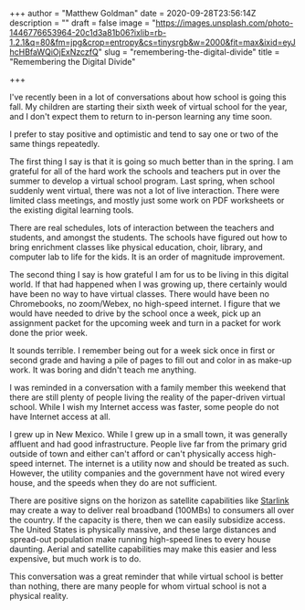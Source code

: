 +++
author = "Matthew Goldman"
date = 2020-09-28T23:56:14Z
description = ""
draft = false
image = "https://images.unsplash.com/photo-1446776653964-20c1d3a81b06?ixlib=rb-1.2.1&q=80&fm=jpg&crop=entropy&cs=tinysrgb&w=2000&fit=max&ixid=eyJhcHBfaWQiOjExNzczfQ"
slug = "remembering-the-digital-divide"
title = "Remembering the Digital Divide"

+++


I've recently been in a lot of conversations about how school is going this fall. My children are starting their sixth week of virtual school for the year, and I don't expect them to return to in-person learning any time soon.

I prefer to stay positive and optimistic and tend to say one or two of the same things repeatedly.

The first thing I say is that it is going so much better than in the spring. I am grateful for all of the hard work the schools and teachers put in over the summer to develop a virtual school program. Last spring, when school suddenly went virtual, there was not a lot of live interaction. There were limited class meetings, and mostly just some work on PDF worksheets or the existing digital learning tools.

There are real schedules, lots of interaction between the teachers and students, and amongst the students. The schools have figured out how to bring enrichment classes like physical education, choir, library, and computer lab to life for the kids. It is an order of magnitude improvement.

The second thing I say is how grateful I am for us to be living in this digital world. If that had happened when I was growing up, there certainly would have been no way to have virtual classes. There would have been no Chromebooks, no zoom/Webex, no high-speed internet. I figure that we would have needed to drive by the school once a week, pick up an assignment packet for the upcoming week and turn in a packet for work done the prior week.

It sounds terrible. I remember being out for a week sick once in first or second grade and having a pile of pages to fill out and color in as make-up work. It was boring and didn't teach me anything.

I was reminded in a conversation with a family member this weekend that there are still plenty of people living the reality of the paper-driven virtual school. While I wish my Internet access was faster, some people do not have Internet access at all.

I grew up in New Mexico. While I grew up in a small town, it was generally affluent and had good infrastructure. People live far from the primary grid outside of town and either can't afford or can't physically access high-speed internet. The internet is a utility now and should be treated as such. However, the utility companies and the government have not wired every house, and the speeds when they do are not sufficient.

There are positive signs on the horizon as satellite capabilities like [Starlink](https://www.starlink.com/) may create a way to deliver real broadband (100MBs) to consumers all over the country. If the capacity is there, then we can easily subsidize access. The United States is physically massive, and these large distances and spread-out population make running high-speed lines to every house daunting. Aerial and satellite capabilities may make this easier and less expensive, but much work is to do.

This conversation was a great reminder that while virtual school is better than nothing, there are many people for whom virtual school is not a physical reality.

